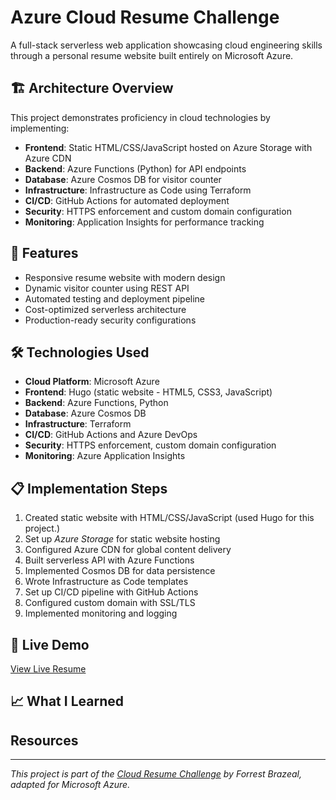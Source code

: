 # Azure Cloud Resume Challenge

A full-stack serverless web application showcasing cloud engineering skills through a personal resume website built entirely on Microsoft Azure.

## 🏗️ Architecture Overview

This project demonstrates proficiency in cloud technologies by implementing:

- **Frontend**: Static HTML/CSS/JavaScript hosted on Azure Storage with Azure CDN
- **Backend**: Azure Functions (Python) for API endpoints
- **Database**: Azure Cosmos DB for visitor counter
- **Infrastructure**: Infrastructure as Code using Terraform
- **CI/CD**: GitHub Actions for automated deployment
- **Security**: HTTPS enforcement and custom domain configuration
- **Monitoring**: Application Insights for performance tracking

## 🚀 Features

- Responsive resume website with modern design
- Dynamic visitor counter using REST API
- Automated testing and deployment pipeline
- Cost-optimized serverless architecture
- Production-ready security configurations

## 🛠️ Technologies Used

- **Cloud Platform**: Microsoft Azure
- **Frontend**: Hugo (static website - HTML5, CSS3, JavaScript)
- **Backend**: Azure Functions, Python
- **Database**: Azure Cosmos DB
- **Infrastructure**: Terraform
- **CI/CD**: GitHub Actions and Azure DevOps
- **Security**: HTTPS enforcement, custom domain configuration
- **Monitoring**: Azure Application Insights

## 📋 Implementation Steps

1. Created static website with HTML/CSS/JavaScript (used Hugo for this project.)
2. Set up *Azure Storage* for static website hosting
3. Configured Azure CDN for global content delivery
4. Built serverless API with Azure Functions
5. Implemented Cosmos DB for data persistence
6. Wrote Infrastructure as Code templates
7. Set up CI/CD pipeline with GitHub Actions
8. Configured custom domain with SSL/TLS
9. Implemented monitoring and logging

## 🔗 Live Demo

[View Live Resume](your-custom-domain.com)

## 📈 What I Learned




## Resources

---

*This project is part of the [Cloud Resume Challenge](https://cloudresumechallenge.dev/) by Forrest Brazeal, adapted for Microsoft Azure.*
